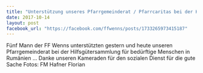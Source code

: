 ```yaml
---
title: "Unterstützung unseres Pfarrgemeinderat / Pfarrcaritas bei der Hilfsgütersammlung für Rumänien"
date: 2017-10-14
layout: post
facebook_url: "https://facebook.com/ffwenns/posts/1733265973415187"
---
```


Fünf Mann der FF Wenns unterstützten gestern und heute unseren Pfarrgemeinderat bei der Hilfsgütersammlung für bedürftige Menschen in Rumänien ... Danke unseren Kameraden für den sozialen Dienst für die gute Sache 
Fotos: FM Hafner Florian